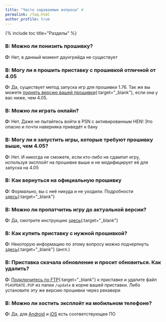 ```yaml
---
title: "Часто задаваемые вопросы" #
permalink: /faq.html
author_profile: true
---
```


{% include toc title="Разделы" %}

### **В:** Можно ли понизить прошивку?
**О:** Нет, в данный момент даунгрейда не существует

### **В:** Могу ли я прошить приставку с прошивкой отличной от 4.05
**О:** Да, существует метод запуска игр для прошивки 1.76. Так же вы можете [поднять версию вашей прошивки](usb-update){:target="_blank"}, если она у вас ниже, чем 4.05. 

### **В:** Можно ли играть онлайн?
**О:** Нет. Даже не пытайтесь войти в PSN с активированным HEN! Это опасно и почти наверняка приведёт к бану

### **В:** Могу ли я запустить игры, которые требуют прошивку выше, чем 4.05?
**О:** Нет. И никогда не сможете, если кто-либо не сдампит игру, используя эксплойт на прошивке выше и не модифицирует её для запуска на 4.05

### **В:** Как вернуться на официальную прошивку
**О:** Формально, вы с неё никуда и не уходили. Подробности [здесь](uninstall-hen){:target="_blank"}

### **В:** Можно ли пропатчитиь игру до актуальной версии? 
**О:** Да, смотрите инструкцию [здесь](update-game){:target="_blank"}

### **В:** Как купить приставку с нужной прошивкой? 
**О:** Некоторую информацию по этому вопросу можно подчерпнуть [здесь](https://gbatemp.net/threads/suggestion-ps4-bundles-firmware-list.487337/){:target="_blank"} (англ.)

### **В:** Приставка скачала обновление и просит обновиться. Как удалить? 
**О:** [Подключитесь по FTP](https://ps4.customfw.xyz/games#%D1%83%D1%81%D1%82%D0%B0%D0%BD%D0%BE%D0%B2%D0%BA%D0%B0-%D1%84%D0%B8%D0%BA%D1%81%D0%BE%D0%B2){:target="_blank"} к приставке и удалите файл `PS4UPDATE.PUP` из папки `/update` в корне вашей приставки. Либо установите эту же версию прошивки через рекавери

### **В:** Можно ли хостить эксплойт на мобильном телефоне? 
**О:** Да, для [Android](https://4pda.ru/forum/index.php?showtopic=885825&view=findpost&p=69750206) и [iOS](https://www.psxhax.com/threads/how-to-host-ps4hen-for-airdisk-ios-iphone-guide-by-leslie84.4383/) есть соответствующее ПО
